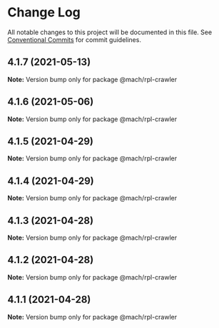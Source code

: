 # Change Log

All notable changes to this project will be documented in this file.
See [Conventional Commits](https://conventionalcommits.org) for commit guidelines.

## 4.1.7 (2021-05-13)

**Note:** Version bump only for package @mach/rpl-crawler





## 4.1.6 (2021-05-06)

**Note:** Version bump only for package @mach/rpl-crawler





## 4.1.5 (2021-04-29)

**Note:** Version bump only for package @mach/rpl-crawler





## 4.1.4 (2021-04-29)

**Note:** Version bump only for package @mach/rpl-crawler





## 4.1.3 (2021-04-28)

**Note:** Version bump only for package @mach/rpl-crawler





## 4.1.2 (2021-04-28)

**Note:** Version bump only for package @mach/rpl-crawler





## 4.1.1 (2021-04-28)

**Note:** Version bump only for package @mach/rpl-crawler
